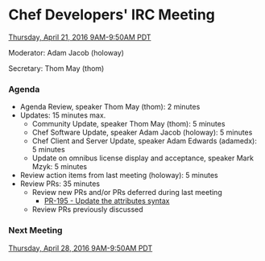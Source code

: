 # Chef Developers' IRC Meeting

[Thursday, April 21, 2016 9AM-9:50AM PDT](http://everytimezone.com/#2016-4-21,240,cn3)

Moderator:  Adam Jacob (holoway)

Secretary:  Thom May (thom)

### Agenda
* Agenda Review, speaker Thom May (thom): 2 minutes
* Updates: 15 minutes max.
  * Community Update, speaker Thom May (thom): 5 minutes
  * Chef Software Update, speaker Adam Jacob (holoway): 5 minutes
  * Chef Client and Server Update, speaker Adam Edwards (adamedx): 5 minutes
  * Update on omnibus license display and acceptance, speaker Mark Mzyk: 5 minutes
* Review action items from last meeting (holoway): 5 minutes
* Review PRs:  35 minutes
  * Review new PRs and/or PRs deferred during last meeting
    * [PR-195 - Update the attributes syntax](https://github.com/chef/chef-rfc/pull/195)
  * Review PRs previously discussed

### Next Meeting

[Thursday, April 28, 2016 9AM-9:50AM PDT](http://everytimezone.com/#2016-4-28,240,cn3)
